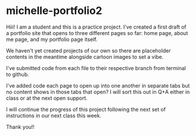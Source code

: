# michelle-portfolio2

Hiii! I am a student and this is a practice project. I've created a first draft of a portfolio site that opens to three different pages so far: home page, about me page, and my portfolio page itself.

We haven't yet created projects of our own so there are placeholder contents in the meantime alongside cartoon images to set a vibe.

I've submitted code from each file to their respective branch from terminal to github.

I've added code each page to open up into one another in separate tabs but no content shows in those tabs that open? I will sort this out in Q+A either in class or at the next open support.

I will continue the progress of this project following the next set of instructions in our next class this week.

Thank you!!